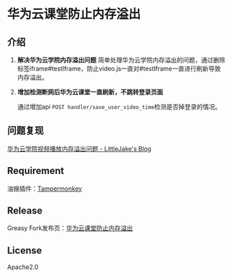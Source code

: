 # 华为云课堂防止内存溢出
## 介绍
1. **解决华为云学院内存溢出问题**
   简单处理华为云学院内存溢出的问题，通过删除标签iframe#testIframe，防止video.js一直对#testIframe一直进行刷新导致内存溢出。

2. **增加检测断网后华为云课堂一直刷新，不跳转登录页面**

   通过增加api `POST handler/save_user_video_time`检测是否掉登录的情况。



## 问题复现
[华为云学院视频播放内存溢出问题 - LittleJake's Blog](https://blog.littlejake.net/archives/577/)

## Requirement
油猴插件：[Tampermonkey](https://www.tampermonkey.net/)


## Release
Greasy Fork发布页：[华为云课堂防止内存溢出](https://greasyfork.org/zh-CN/scripts/429240-%E5%8D%8E%E4%B8%BA%E4%BA%91%E8%AF%BE%E5%A0%82%E9%98%B2%E6%AD%A2%E5%86%85%E5%AD%98%E6%BA%A2%E5%87%BA)

## License

Apache2.0
